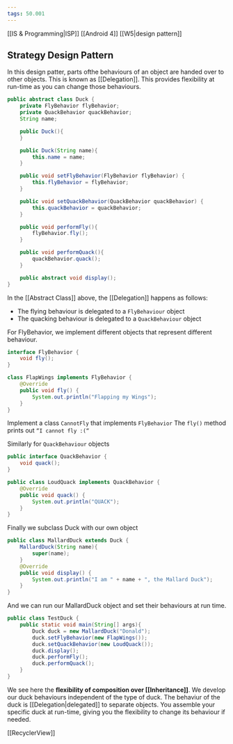 ```yaml
---
tags: 50.001
---
```

[[IS & Programming|ISP]]
[[Android 4]]
[[W5|design pattern]]

## Strategy Design Pattern
In this design patter, parts ofthe behaviours of an object are handed over to other objects. This is known as [[Delegation]].
This provides flexibility at run-time as you can change those behaviours.

```java
public abstract class Duck {  
	private FlyBehavior flyBehavior;  
	private QuackBehavior quackBehavior;  
	String name;  

	public Duck(){  
	}  

	public Duck(String name){  
		this.name = name;  
	}  

	public void setFlyBehavior(FlyBehavior flyBehavior) {  
		this.flyBehavior = flyBehavior;  
	}  

	public void setQuackBehavior(QuackBehavior quackBehavior) {  
		this.quackBehavior = quackBehavior;  
	}  

	public void performFly(){  
		flyBehavior.fly();  
	}  

	public void performQuack(){  
		quackBehavior.quack();  
	}  

	public abstract void display();  
}
```

In the [[Abstract Class]] above, the [[Delegation]] happens as follows:
- The flying behaviour is delegated to a `FlyBehaviour` object
- The quacking behaviour is delegated to a `QuackBehaviour` object

For FlyBehavior, we implement different objects that represent different behaviour.
```java
interface FlyBehavior {  
	void fly();  
}
```
```java
class FlapWings implements FlyBehavior {  
	@Override  
	public void fly() {  
		System.out.println("Flapping my Wings");  
	}  
}
```

Implement a class `CannotFly` that implements `FlyBehavior`
The `fly()` method prints out `“I cannot fly :(“`

Similarly for `QuackBehaviour` objects
```java
public interface QuackBehavior {  
	void quack();  
}
```
```java
public class LoudQuack implements QuackBehavior {  
	@Override  
	public void quack() {  
		System.out.println("QUACK");  
	}  
}
```

Finally we subclass Duck with our own object
```java
public class MallardDuck extends Duck {  
	MallardDuck(String name){  
		super(name);  
	}  
	@Override  
	public void display() {  
		System.out.println("I am " + name + ", the Mallard Duck");  
	}  
}
```

And we can run our MallardDuck object and set their behaviours at run time.
```java
public class TestDuck {  
	public static void main(String[] args){  
		Duck duck = new MallardDuck("Donald");  
		duck.setFlyBehavior(new FlapWings());  
		duck.setQuackBehavior(new LoudQuack());  
		duck.display();  
		duck.performFly();  
		duck.performQuack();  
	}  
}
```

We see here the **flexibility of composition over [[Inheritance]]**.
We develop our duck behaviours independent of the type of duck.
The behaviur of the duck is [[Delegation|delegated]] to separate objects.
You assemble your specific duck at run-time, giving you the flexibility to change its behaviour if needed.

[[RecyclerView]]